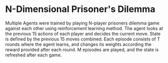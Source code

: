 # N-Dimensional Prisoner's Dilemma
Multiple Agents were trained by playing N-player prisoners dilemma game against each other using reinforcement learning method. 
The agent looks at the previous 15 actions of each player and decides the current move. State is defined by the previous 15 moves combined. Each episode consists of T rounds where the agent learns, and changes its weights according the reward provided after each round. M episodes are played, and the state is refreshed after each game.

